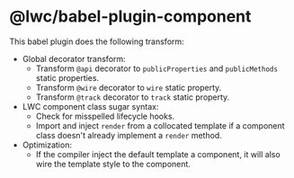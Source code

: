 # @lwc/babel-plugin-component

This babel plugin does the following transform:

-   Global decorator transform:
    -   Transform `@api` decorator to `publicProperties` and `publicMethods` static properties.
    -   Transform `@wire` decorator to `wire` static property.
    -   Transform `@track` decorator to `track` static property.
-   LWC component class sugar syntax:
    -   Check for misspelled lifecycle hooks.
    -   Import and inject `render` from a collocated template if a component class doesn't already implement a `render` method.
-   Optimization:
    -   If the compiler inject the default template a component, it will also wire the template style to the component.
